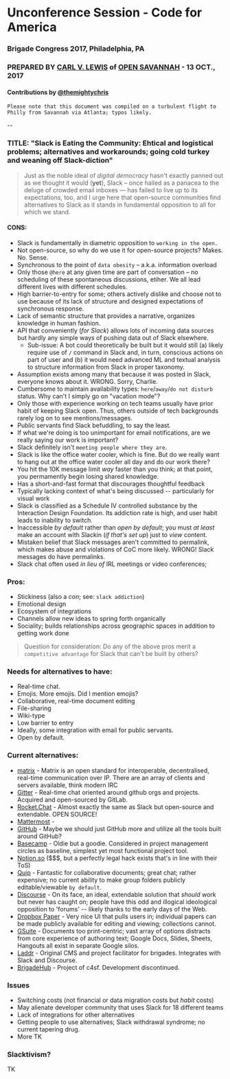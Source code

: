 # Unconference Session - Code for America
### Brigade Congress 2017, Philadelphia, PA
### PREPARED BY [CARL  V. LEWIS](http://datavisualizi.ng) of [OPEN SAVANNAH](https://opensavannah.org) - 13 OCT., 2017
#### Contributions by [@themightychris](https://github.com/themightychris)

`Please note that this document was compiled on a turbulent flight to Philly from Savannah via Atlanta; typos likely.`

--

### TITLE: "Slack is Eating the Community: Ehtical and logistical problems; alternatives and workarounds; going cold turkey and weaning off Slack-diction"
>Just as the noble ideal of *digital democracy* hasn't exactly panned out as we thought it would (**yet**), Slack – once hailed as a panacea to the deluge of crowded email inboxes –– has failed to live up to its expectations, too, and I urge here that open-source communities find alternatives to Slack as it stands in fundamental opposition to all for which we stand.

#### CONS:
+ Slack is fundamentally in diametric opposition to `working in the open.`
+ Not open-source, so why do we use it for open-source projects? Makes. No. Sense.
+ Synchronous to the point of `data obesity` – a.k.a. information overload
+ Only those `@here` at any given time are part of conversation – no scheduling of these spontaneous discussions, etiher. We all lead different lives with different schedules.
+ High barrier-to-entry for some; others actively dislike and choose not to use because of its lack of structure and designed expectations of synchronous response.
+ Lack of semantic structure that provides a narrative, organizes knowledge in human fashion.
+ API that conveniently (*for Slack*) allows lots of incoming data sources but hardly any simple ways of pushing data out of Slack elsewhere.
	+ Sub-issue: A bot could theoretically be built but it would still (a) likely require use of `/` command in Slack and, in turn, conscious actions on part of user and (b) it would need advanced ML and textual analysis to structure information from Slack in proper taxonomy.
+ Assumption exists among many that because it was posted in Slack, everyone knows about it. WRONG. Sorry, Charlie.
+ Cumbersome to maintain availability types: `here`/`away`/`do not disturb` status. Why can't I simply go on "vacation mode"?
+ Only those with experience working on tech teams usually have prior habit of keeping Slack open. Thus, others outside of tech backgrounds rarely log on to see mentions/messages.
+ Public servants find Slack befuddling, to say the least.
+ If what we're doing is too unimportant for email notifications, are we really saying our work is important?
+ Slack definitely isn't `meeting people where they are`.
+ Slack is like the office water cooler, which is fine. But do we really want to hang out at the office water cooler all day and do our work there?
+ You hit the 10K message limit *way* faster than you think; at that point, you permamently begin losing shared knowledge.
+ Has a short-and-fast format that discourages thoughtful feedback
+ Typically lacking context of what's being discussed -- particularly for visual work
+ Slack is classified as a Schedule IV controlled substance by the Interaction Design Foundation. Its addiction rate is high, and user habit leads to inability to switch.
+ Inaccessible *by default* rather than *open by default*; you must *at least* make an account with Slackin (*if that's set up*) just to *view* content.
+ Mistaken belief that Slack messages aren't committed to permalink, which makes abuse and violations of CoC more likely. WRONG! Slack messages do have permalinks.
+ Slack chat often used *in lieu of* IRL meetings or video conferences; 

### Pros:
+ Stickiness (also a *con*; see: `slack addiction`)
+ Emotional design 
+ Ecosystem of integrations
+ Channels allow new ideas to spring forth organically
+ Sociality; builds relationships across geographic spaces in addition to getting work done

> Question for consideration: Do any of the above pros merit a `competitive advantage` for Slack that can't be built by others?

### Needs for alternatives to have:
+ Real-time chat.
+ Emojis. More emojis. Did I mention emojis?
+ Collaborative, real-time document editing
+ File-sharing
+ Wiki-type 
+ Low barrier to entry
+ Ideally, some integration with email for public servants.
+ Open by default.

### Current alternatives:
+ [matrix](https://matrix.org/) - Matrix is an open standard for interoperable, decentralised, real-time communication over IP. There are an array of clients and servers available, think modern IRC
+ [Gitter](https://gitter.im) - Real-time chat oriented around github orgs and projects. Acquired and open-sourced by GitLab.
+ [Rocket.Chat](http://rocket.chat) - Almost exactly the same as Slack but open-source and extendable. OPEN SOURCE!
+ [Mattermost](http://mattermost.com) - 
+ [GitHub](https://github.com) - Maybe we should just GitHub more and utilize all the tools built around GitHub?
+ [Basecamp](http://basecamp.com) - Oldie but a goodie. Considered in project management circles as baseline, simplest yet most functional project tool.
+ [Notion.so](http://notion.so) ($$$, but a perfectly legal hack exists that's in line with their ToS)
+ [Quip](http://getquip.com) - Fantastic for collaborative documents; great chat; rather expensive; no current ability to make group folders publicly editable/viewable `by default`.
+ [Discourse](http://discourse.org) - On its face, an ideal, extendable solution that *should* work but never has caught on; people have this odd and illogical ideological opposition to 'forums' -- likely thanks to the early days of the Web.
+ [Dropbox Paper](http://paper.dropbox.com) - Very nice UI that pulls users in; individual papers can be made publicly available for editing and viewing; collections cannot.
+ [GSuite](http://suite.google.com) - Documents too print-centric; vast array of options distracts from core experience of authoring text; Google Docs, Slides, Sheets, Hangouts all exist in separate Google silos.
+ [Laddr](https://github.com/CodeForPhilly/laddr) - Original CMS and project facilitator for brigades. Integrates with Slack and Discourse.
+ [BrigadeHub](https://brigadehub.github.io) - Project of c4sf. Development discontinued.

### Issues
+ Switching costs (not financial or data migration costs but *habit* costs)
+ May alienate developer community that uses Slack for 18 different teams
+ Lack of integrations for other alternatives
+ Getting people to use alternatives; Slack withdrawal syndrome; no current tapering drug.
+ More TK

### Slacktivism?

TK

##
